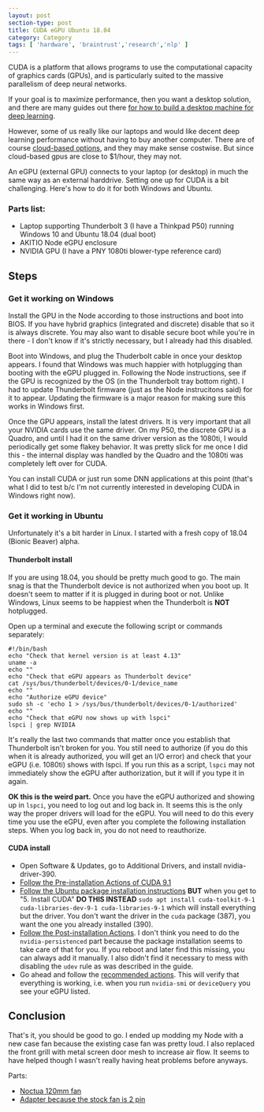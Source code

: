 ```yaml
---
layout: post
section-type: post
title: CUDA eGPU Ubuntu 18.04
category: Category
tags: [ 'hardware', 'braintrust','research','nlp' ]
---
```


CUDA is a platform that allows programs to use the computational capacity of graphics cards (GPUs), and is particularly suited to the massive parallelism of deep neural networks.

If your goal is to maximize performance, then you want a desktop solution, and there are many guides out there [for how to build a desktop machine for deep learning](https://pcpartpicker.com/b/FGP323).

However, some of us really like our laptops and would like decent deep learning performance without having to buy another computer. There are of course [cloud-based options](https://medium.com/@rogerxujiang/setting-up-a-gpu-instance-for-deep-learning-on-aws-795343e16e44), and they may make sense costwise. But since cloud-based gpus are close to $1/hour, they may not.

An eGPU (external GPU) connects to your laptop (or desktop) in much the same way as an external harddrive. Setting one up for CUDA is a bit challenging. Here's how to do it for both Windows and Ubuntu.

### Parts list:

- Laptop supporting Thunderbolt 3 (I have a Thinkpad P50) running Windows 10 and Ubuntu 18.04 (dual boot)
- AKITIO Node eGPU enclosure
- NVIDIA GPU (I have a PNY 1080ti blower-type reference card)

## Steps

### Get it working on Windows

Install the GPU in the Node according to those instructions and boot into BIOS.
If you have hybrid graphics (integrated and discrete) disable that so it is always discrete.
You may also want to disable secure boot while you're in there - I don't know if it's strictly necessary, but I already had this disabled.

Boot into Windows, and plug the Thuderbolt cable in once your desktop appears. 
I found that Windows was much happier with hotplugging than booting with the eGPU plugged in.
Following the Node instructions, see if the GPU is recognized by the OS (in the Thunderbolt tray bottom right).
I had to update Thunderbolt firmware (just as the Node instrucitons said) for it to appear.
Updating the firmware is a major reason for making sure this works in Windows first.

Once the GPU appears, install the latest drivers. 
It is very important that all your NVIDIA cards use the same driver.
On my P50, the discrete GPU is a Quadro, and until I had it on the same driver version as the 1080ti, I would periodically get some flakey behavior.
It was pretty slick for me once I did this - the internal display was handled by the Quadro and the 1080ti was completely left over for CUDA.

You can install CUDA or just run some DNN applications at this point (that's what I did to test b/c I'm not currently interested in developing CUDA in Windows right now).

### Get it working in Ubuntu

Unfortunately it's a bit harder in Linux.
I started with a fresh copy of 18.04 (Bionic Beaver) alpha.

#### Thunderbolt install

If you are using 18.04, you should be pretty much good to go. The main snag is that the Thunderbolt device is not authorized when you boot up. It doesn't seem to matter if it is plugged in during boot or not. Unlike Windows, Linux seems to be happiest when the Thunderbolt is **NOT** hotplugged.

Open up a terminal and execute the following script or commands separately:


```
#!/bin/bash
echo "Check that kernel version is at least 4.13"
uname -a
echo ""
echo "Check that eGPU appears as Thunderbolt device"
cat /sys/bus/thunderbolt/devices/0-1/device_name 
echo ""
echo "Authorize eGPU device"
sudo sh -c 'echo 1 > /sys/bus/thunderbolt/devices/0-1/authorized'
echo ""
echo "Check that eGPU now shows up with lspci"
lspci | grep NVIDIA
```

It's really the last two commands that matter once you establish that Thunderbolt isn't broken for you.
You still need to authorize (if you do this when it is already authorized, you will get an I/O error) and check that your eGPU (i.e. 1080ti) shows with lspci. If you run this as a script, `lspci` may not immediately show the eGPU after authorization, but it will if you type it in again.

**OK this is the weird part.** Once you have the eGPU authorized and showing up in `lspci`, you need to log out and log back in. It seems this is the only way the proper drivers will load for the eGPU. You will need to do this every time you use the eGPU, even after you complete the following installation steps. When you log back in, you do not need to reauthorize.

#### CUDA install
- Open Software & Updates, go to Additional Drivers, and install nvidia-driver-390. 
- [Follow the Pre-installation Actions of CUDA 9.1](http://docs.nvidia.com/cuda/cuda-installation-guide-linux/#pre-installation-actions)
- [Follow the Ubuntu package installation instructions](http://docs.nvidia.com/cuda/cuda-installation-guide-linux/index.html#ubuntu-installation) **BUT** when you get to "5. Install CUDA" **DO THIS INSTEAD**
`sudo apt install cuda-toolkit-9-1 cuda-libraries-dev-9-1 cuda-libraries-9-1` which will install everything but the driver. You don't want the driver in the `cuda` package (387), you want the one you already installed (390).
- [Follow the Post-installation Actions](http://docs.nvidia.com/cuda/cuda-installation-guide-linux/index.html#post-installation-actions). I don't think you need to do the `nvidia-persistenced` part because the package installation seems to take care of that for you. If you reboot and later find this missing, you can always add it manually. I also didn't find it necessary to mess with disabling the `udev` rule as was described in the guide.
- Go ahead and follow the [recommended actions](cuda-install-samples-9.1.sh). This will verify that everything is working, i.e. when you run `nvidia-smi` or `deviceQuery` you see your eGPU listed.

## Conclusion

That's it, you should be good to go. I ended up modding my Node with a new case fan because the existing case fan was pretty loud. I also replaced the front grill with metal screen door mesh to increase air flow. It seems to have helped though I wasn't really having heat problems before anyways.

Parts:

- [Noctua 120mm fan](https://www.amazon.com/gp/product/B00BEZKX8Y)
- [Adapter because the stock fan is 2 pin](https://www.amazon.com/gp/product/B002FR84FY)
